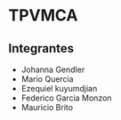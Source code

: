 # TPVMCA
## Integrantes
- Johanna Gendler
- Mario Quercia
- Ezequiel kuyumdjian
- Federico Garcia Monzon
- Mauricio Brito